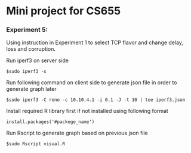 # Mini project for CS655
### Experiment 5: 
Using instruction in Experiment 1 to select TCP flavor and change delay, loss and corruption. 

Run iperf3 on server side
```console 
$sudo iperf3 -s
```
Run following command on client side to generate json file in order to generate graph later
```console 
$sudo iperf3 -C reno -c 10.10.4.1 -i 0.1 -J -t 10 | tee iperf3.json
```
Install required R library first if not installed using following format
```console
install.packages('#packege_name')
```
Run Rscript to generate graph based on previous json file
```console 
$sudo Rscript visual.R
```
